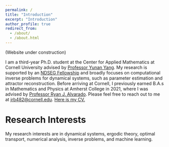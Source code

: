 ```yaml
---
permalink: /
title: "Introduction"
excerpt: "Introduction"
author_profile: true
redirect_from: 
  - /about/
  - /about.html
---
```


(Website under construction)


I am a third-year Ph.D. student at the Center for Applied Mathematics at Cornell University advised by [Professor Yunan Yang](https://as.cornell.edu/people/yunan-yang). My research is supported by an [NDSEG Fellowship](https://ndseg.sysplus.com/) and broadly focuses on computational inverse problems for dynamical systems, such as parameter estimation and attractor reconstruction. Before arriving at Cornell, I previously earned B.A.s in Mathematics and Physics at Amherst College in 2021, where I was advised by [Professor Ryan J. Alvarado](https://www.amherst.edu/people/facstaff/rjalvarado). Please feel free to reach out to me at jrb482@cornell.edu. [Here is my CV.](https://github.com/jrbotvinick/jrbotvinick.github.io/files/13453717/JBotvinickGreenhouseCV.pdf)


Research Interests
====
My research interests are in dynamical systems, ergodic theory, optimal transport, numerical analysis, inverse problems, and machine learning. 
